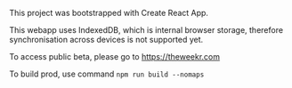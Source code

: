 This project was bootstrapped with Create React App.

This webapp uses IndexedDB, which is internal browser storage, therefore synchronisation across devices is not supported yet.

To access public beta, please go to https://theweekr.com

To build prod, use command `npm run build --nomaps`

